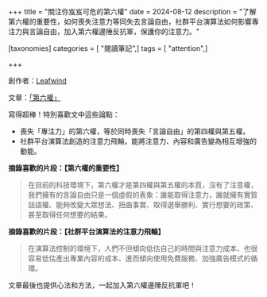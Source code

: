 +++
title = "關注你岌岌可危的第六權"
date = 2024-08-12
description = "了解第六權的重要性，如何喪失注意力等同失去言論自由，社群平台演算法如何影響專注力與言論自由，加入第六權邊陲反抗軍，保護你的注意力。"

[taxonomies]
categories = [ "閱讀筆記",]
tags = [ "attention",]

+++

創作者：[Leafwind](https://leafwind.tw/)

文章：[「第六權」](https://leafwind.substack.com/p/the-sixth-estate)

寫得超棒！特別喜歡文中這些論點：
* 喪失「專注力」的第六權，等於同時喪失「言論自由」的第四權與第五權。
* 社群平台演算法創造的注意力飛輪，能將注意力、內容和廣告變為相互增強的動能。

**摘錄喜歡的片段：【第六權的重要性】**

> 在目前的科技環境下，第六權才是第四權與第五權的本質，沒有了注意權，我們擁有的言論自由只是一個虛假的表象：誰能取得注意力，誰就擁有實質話語權、能夠改變大眾想法、扭曲事實、取得選舉勝利、實行想要的政策、甚至取得任何想要的結果。

**摘錄喜歡的片段：【社群平台演算法的注意力飛輪】**

> 在演算法控制的環境下，人們不但傾向低估自己的時間與注意力成本、也很容易低估產出專業內容的成本、進而傾向使用免費服務、加強廣告模式的循環。

文章最後也提供心法和方法，一起加入第六權邊陲反抗軍吧！
